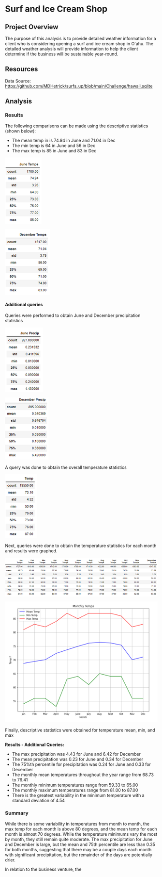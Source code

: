 # Surf and Ice Cream Shop
## Project Overview
The purpose of this analysis is to provide detailed weather information for a client who is considering opening a surf and ice cream shop in O'ahu. The detailed weather analysis will provide information to help the client determine if the business will be sustainable year-round.

## Resources
Data Source: https://github.com/MDHetrick/surfs_up/blob/main/Challenge/hawaii.sqlite

## Analysis

### Results
The following comparisons can be made using the descriptive statistics (shown below):
 - The mean temp in is 74.94 in June and 71.04 in Dec
 - The min temp is 64 in June and 56 in Dec
 - The max temp is 85 in June and 83 in Dec
 
![Image](https://github.com/MDHetrick/surfs_up/blob/main/Resources/June_temp_stats.png)
 
![Image](https://github.com/MDHetrick/surfs_up/blob/main/Resources/Dec_temp_stats.png)
 
#### Additional queries
Queries were performed to obtain June and December precipitation statistics

![Image](https://github.com/MDHetrick/surfs_up/blob/main/Resources/June_precip_stats.png)

![Image](https://github.com/MDHetrick/surfs_up/blob/main/Resources/Dec_precip_stats.png)

A query was done to obtain the overall temperature statistics

![Image](https://github.com/MDHetrick/surfs_up/blob/main/Resources/Temp_stats.png)

Next, queries were done to obtain the temperature statistics for each month and results were graphed.

![Image](https://github.com/MDHetrick/surfs_up/blob/main/Resources/Monthly_temp_stats.png)

![Image](https://github.com/MDHetrick/surfs_up/blob/main/Resources/Monthly_temp_graph.png)

Finally, descriptive statistics were obtained for temperature mean, min, and max

**Results - Additional Queries:**
- The max precipitation was 4.43 for June and 6.42 for December
- The mean precipitation was 0.23 for June and 0.34 for December
- The 75%th percentile for precipitation was 0.24 for June and 0.33 for December
- The monthly mean temperatures throughout the year range from 68.73 to 76.41
- The monthly minimum temperatures range from 59.33 to 65.00 
- The monthly maximum temperatures range from 81.00 to 87.00 
- There is the greatest variability in the minimum temperature with a standard deviation of 4.54
### Summary
While there is some variability in temperatures from month to month, the max temp for each month is above 80 degrees, and the mean temp for each month is almost 70 degrees. While the temperature minimums vary the most by month, they still remain quite moderate. The max precipitation for June and December is large, but the mean and 75th percentile are less than 0.35 for both months, suggesting that there may be a couple days each month with significant precipitation, but the remainder of the days are potentially drier. 


In relation to the business venture, the 
